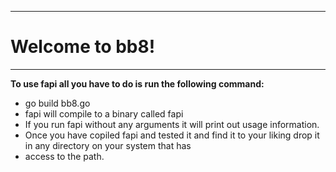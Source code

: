 ***
# Welcome to bb8!    
***
**To use fapi all you have to do is run the following command:**

* go build bb8.go
* fapi will compile to a binary called fapi
* If you run fapi without any arguments it will print out usage information.
* Once you have copiled fapi and tested it and find it to your liking drop it in any directory on your system that has
* access to the path.
